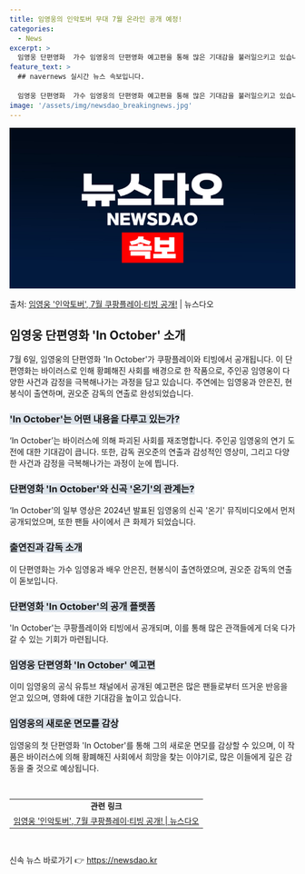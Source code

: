 ```yaml
---
title: 임영웅의 인악토버 무대 7월 온라인 공개 예정!
categories:
  - News
excerpt: >
  임영웅 단편영화  가수 임영웅의 단편영화 예고편을 통해 많은 기대감을 불러일으키고 있습니다. 7월 3일 임영…
feature_text: >
  ## navernews 실시간 뉴스 속보입니다.

  임영웅 단편영화  가수 임영웅의 단편영화 예고편을 통해 많은 기대감을 불러일으키고 있습니다. 7월 3일 임영…
image: '/assets/img/newsdao_breakingnews.jpg'
---
```


![뉴스다오 속보](/assets/img/newsdao_breakingnews.jpg)

<p>출처: <a href="https://newsdao.kr/4610" rel="dofollow">임영웅 '인악토버', 7월 쿠팡플레이·티빙 공개!</a> | 뉴스다오</p>

<h2 data-ke-size="size26">임영웅 단편영화 'In October' 소개</h2>
<p data-ke-size="size16">7월 6일, 임영웅의 단편영화 'In October'가 쿠팡플레이와 티빙에서 공개됩니다. 이 단편영화는 바이러스로 인해 황폐해진 사회를 배경으로 한 작품으로, 주인공 임영웅이 다양한 사건과 감정을 극복해나가는 과정을 담고 있습니다. 주연에는 임영웅과 안은진, 현봉식이 출연하며, 권오준 감독의 연출로 완성되었습니다.</p>

<h3><b><span style="background-color: #21538527;">'In October'는 어떤 내용을 다루고 있는가?</span></b></h3>
<p data-ke-size="size16">‘In October’는 바이러스에 의해 파괴된 사회를 재조명합니다. 주인공 임영웅의 연기 도전에 대한 기대감이 큽니다. 또한, 감독 권오준의 연출과 감성적인 영상미, 그리고 다양한 사건과 감정을 극복해나가는 과정이 눈에 띕니다.</p>

<h3><b><span style="background-color: #21538527;">단편영화 'In October'와 신곡 '온기'의 관계는?</span></b></h3>
<p data-ke-size="size16">‘In October’의 일부 영상은 2024년 발표된 임영웅의 신곡 '온기' 뮤직비디오에서 먼저 공개되었으며, 또한 팬들 사이에서 큰 화제가 되었습니다.</p>

<h3><b><span style="background-color: #21538527;">출연진과 감독 소개</span></b></h3>
<p data-ke-size="size16">이 단편영화는 가수 임영웅과 배우 안은진, 현봉식이 출연하였으며, 권오준 감독의 연출이 돋보입니다.</p>

<h3><b><span style="background-color: #21538527;">단편영화 'In October'의 공개 플랫폼</span></b></h3>
<p data-ke-size="size16">'In October'는 쿠팡플레이와 티빙에서 공개되며, 이를 통해 많은 관객들에게 더욱 다가갈 수 있는 기회가 마련됩니다.</p>

<h3><b><span style="background-color: #21538527;">임영웅 단편영화 'In October' 예고편</span></b></h3>
<p data-ke-size="size16">이미 임영웅의 공식 유튜브 채널에서 공개된 예고편은 많은 팬들로부터 뜨거운 반응을 얻고 있으며, 영화에 대한 기대감을 높이고 있습니다.</p>

<h3><b><span style="background-color: #21538527;">임영웅의 새로운 면모를 감상</span></b></h3>
<p data-ke-size="size16">임영웅의 첫 단편영화 'In October'를 통해 그의 새로운 면모를 감상할 수 있으며, 이 작품은 바이러스에 의해 황폐해진 사회에서 희망을 찾는 이야기로, 많은 이들에게 깊은 감동을 줄 것으로 예상됩니다.</p>

<p data-ke-size="size16">&nbsp;</p>

<table>
<tbody>
<tr>
<td style="text-align: center; height: 17px;"><b>관련 링크</b></td>
</tr>
<tr>
<td style="text-align: center; height: 17px;"><a href="https://newsdao.kr/4610">임영웅 '인악토버', 7월 쿠팡플레이·티빙 공개! | 뉴스다오</a></td>
</tr>
</tbody>
</table>
<p data-ke-size="size16">&nbsp;</p>
 

신속 뉴스 바로가기 👉 <a href="https://newsdao.kr" rel="dofollow">https://newsdao.kr</a>


